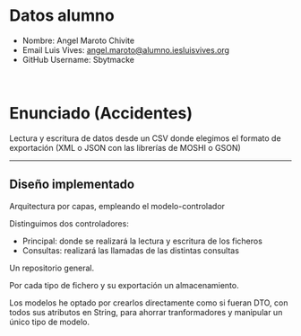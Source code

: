 # Datos alumno

- Nombre: Angel Maroto Chivite
- Email Luis Vives: angel.maroto@alumno.iesluisvives.org
- GitHub Username: Sbytmacke

&nbsp;

# Enunciado (Accidentes)
Lectura y escritura de datos desde un CSV donde elegimos el formato de exportación (XML o JSON con las librerías de MOSHI o GSON)

---


##  Diseño implementado
Arquitectura por capas, empleando el modelo-controlador

Distinguimos dos controladores: 
- Principal: donde se realizará la lectura y escritura de los ficheros
- Consultas: realizará las llamadas de las distintas consultas

Un repositorio general.

Por cada tipo de fichero y su exportación un almacenamiento.

Los modelos he optado por crearlos directamente como si fueran DTO, con todos sus atributos en String, para ahorrar tranformadores y manipular un único tipo de modelo.
